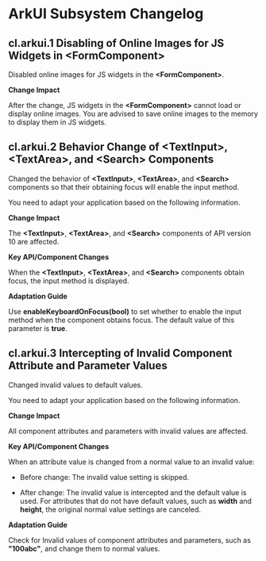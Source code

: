 # ArkUI Subsystem Changelog

## cl.arkui.1 Disabling of Online Images for JS Widgets in \<FormComponent>

Disabled online images for JS widgets in the **\<FormComponent>**.

**Change Impact**

After the change, JS widgets in the **\<FormComponent>** cannot load or display online images. You are advised to save online images to the memory to display them in JS widgets.
## cl.arkui.2 Behavior Change of \<TextInput>, \<TextArea>, and \<Search> Components
Changed the behavior of **\<TextInput>**, **\<TextArea>**, and **\<Search>** components so that their obtaining focus will enable the input method.

You need to adapt your application based on the following information.


**Change Impact**

The **\<TextInput>**, **\<TextArea>**, and **\<Search>** components of API version 10 are affected.

**Key API/Component Changes**

When the **\<TextInput>**, **\<TextArea>**, and **\<Search>** components obtain focus, the input method is displayed.

**Adaptation Guide**  

Use **enableKeyboardOnFocus(bool)** to set whether to enable the input method when the component obtains focus. The default value of this parameter is **true**.

## cl.arkui.3 Intercepting of Invalid Component Attribute and Parameter Values 


Changed invalid values to default values.

You need to adapt your application based on the following information.


**Change Impact**

All component attributes and parameters with invalid values are affected.

**Key API/Component Changes**

When an attribute value is changed from a normal value to an invalid value:

- Before change: The invalid value setting is skipped.

- After change: The invalid value is intercepted and the default value is used. For attributes that do not have default values, such as **width** and **height**, the original normal value settings are canceled.

**Adaptation Guide**


Check for Invalid values of component attributes and parameters, such as **"100abc"**, and change them to normal values.
        

